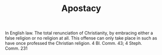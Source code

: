 ---
title: Apostacy
letter: A
permalink: "/definitions/bld-apostacy.html"
body: In English law. The total renunciatlon of Christianity, by embracing either
  a false religion or no religion at all. This offense can only take place in such
  as have once professed the Christian religion. 4 Bl. Comm. 43; 4 Steph. Comm. 231
published_at: '2018-07-07'
source: Black's Law Dictionary 2nd Ed (1910)
layout: post
---